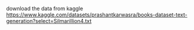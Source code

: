 download the data from kaggle 
https://www.kaggle.com/datasets/prashantkarwasra/books-dataset-text-generation?select=Silmarillion4.txt
